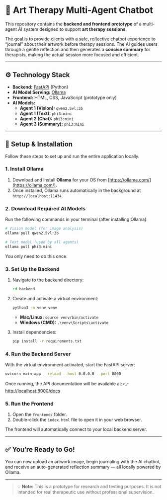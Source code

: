 # 🎨 Art Therapy Multi-Agent Chatbot

This repository contains the **backend and frontend prototype** of a multi-agent AI system designed to support **art therapy sessions**.

The goal is to provide clients with a safe, reflective chatbot experience to “journal” about their artwork before therapy sessions. The AI guides users through a gentle reflection and then generates a **concise summary** for therapists, making the actual session more focused and efficient.

---

## ⚙️ Technology Stack

- **Backend:** [FastAPI](https://fastapi.tiangolo.com/) (Python)
- **AI Model Serving:** [Ollama](https://ollama.com/)
- **Frontend:** HTML, CSS, JavaScript (prototype only)
- **AI Models:**
  - **Agent 1 (Vision):** `qwen2.5vl:3b`
  - **Agent 1 (Text):** `phi3:mini`
  - **Agent 2 (Chat):** `phi3:mini`
  - **Agent 3 (Summary):** `phi3:mini`

---

## 🚀 Setup & Installation

Follow these steps to set up and run the entire application locally.

### 1. Install Ollama

1. Download and install **Ollama** for your OS from [https://ollama.com/](https://ollama.com/).  
2. Once installed, Ollama runs automatically in the background at  
   `http://localhost:11434`.

### 2. Download Required AI Models

Run the following commands in your terminal (after installing Ollama):

```bash
# Vision model (for image analysis)
ollama pull qwen2.5vl:3b

# Text model (used by all agents)
ollama pull phi3:mini
````

You only need to do this once.

### 3. Set Up the Backend

1. Navigate to the backend directory:

   ```bash
   cd backend
   ```
2. Create and activate a virtual environment:

   ```bash
   python3 -m venv venv
   ```

   * **Mac/Linux:** `source venv/bin/activate`
   * **Windows (CMD):** `.\venv\Scripts\activate`
3. Install dependencies:

   ```bash
   pip install -r requirements.txt
   ```

### 4. Run the Backend Server

With the virtual environment activated, start the FastAPI server:

```bash
uvicorn main:app --reload --host 0.0.0.0 --port 8000
```

Once running, the API documentation will be available at:
👉 [http://localhost:8000/docs](http://localhost:8000/docs)

### 5. Run the Frontend

1. Open the `frontend/` folder.
2. Double-click the `index.html` file to open it in your web browser.

The frontend will automatically connect to your local backend server.

---

## ✅ You’re Ready to Go!

You can now upload an artwork image, begin journaling with the AI chatbot, and receive an auto-generated reflection summary — all locally powered by Ollama.

---

> 💡 **Note:** This is a prototype for research and testing purposes. It is not intended for real therapeutic use without professional supervision.

